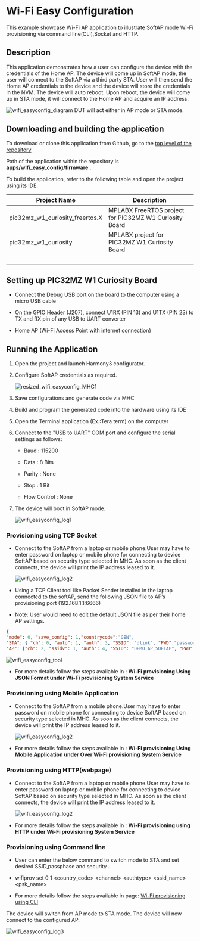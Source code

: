 # Wi-Fi Easy Configuration

This example showcase Wi-Fi AP application to illustrate SoftAP mode Wi-Fi provisioning via command line\(CLI\),Socket and HTTP.

## Description

This application demonstrates how a user can configure the device with the credentials of the Home AP. The device will come up in SoftAP mode, the user will connect to the SoftAP via a third party STA. User will then send the Home AP credentials to the device and the device will store the credentials in the NVM. The device will auto reboot. Upon reboot, the device will come up in STA mode, it will connect to the Home AP and acquire an IP address.

![wifi_easyconfig_diagram](images/GUID-21E02675-1EB1-42B0-BAA7-B20FAC3E037B-low.png) DUT will act either in AP mode or STA mode.

## Downloading and building the application

To download or clone this application from Github, go to the [top level of the repository](https://github.com/Microchip-MPLAB-Harmony/wireless_apps_pic32mzw1_wfi32e01)

Path of the application within the repository is **apps/wifi\_easy\_config/firmware** .

To build the application, refer to the following table and open the project using its IDE.

|Project Name|Description|
|------------|-----------|
|pic32mz\_w1\_curiosity\_freertos.X|MPLABX FreeRTOS project for PIC32MZ W1 Curiosity Board|
|pic32mz\_w1\_curiosity|MPLABX project for PIC32MZ W1 Curiosity Board|
| | |

## Setting up PIC32MZ W1 Curiosity Board

-   Connect the Debug USB port on the board to the computer using a micro USB cable

-   On the GPIO Header \(J207\), connect U1RX \(PIN 13\) and U1TX \(PIN 23\) to TX and RX pin of any USB to UART converter

-   Home AP \(Wi-Fi Access Point with internet connection\)


## Running the Application

1.  Open the project and launch Harmony3 configurator.

2.  Configure SoftAP credentials as required.

    ![resized_wifi_easyconfig_MHC1](images/GUID-5390FF59-2FA0-45F3-8D41-BAE6DC7F01EC-low.png)

3.  Save configurations and generate code via MHC

4.  Build and program the generated code into the hardware using its IDE

5.  Open the Terminal application \(Ex.:Tera term\) on the computer

6.  Connect to the "USB to UART" COM port and configure the serial settings as follows:

    -   Baud : 115200

    -   Data : 8 Bits

    -   Parity : None

    -   Stop : 1 Bit

    -   Flow Control : None

7.  The device will boot in SoftAP mode.

    ![wifi_easyconfig_log1](images/GUID-794A83F8-D14E-4FA1-8CA2-FA90C4AE87CC-low.png)


### Provisioning using TCP Socket

-   Connect to the SoftAP from a laptop or mobile phone.User may have to enter password on laptop or mobile phone for connecting to device SoftAP based on security type selected in MHC. As soon as the client connects, the device will print the IP address leased to it.

    ![wifi_easyconfig_log2](images/GUID-34AA70B9-E65D-4286-88D4-DDB631A9A3AE-low.png)

-   Using a TCP Client tool like Packet Sender installed in the laptop connected to the softAP, send the following JSON file to AP’s provisioning port \(192.168.1.1:6666\)

-   Note: User would need to edit the default JSON file as per their home AP settings.


```json
{ 
"mode": 0, "save_config": 1,"countrycode":"GEN", 
"STA": { "ch": 0, "auto": 1, "auth": 3, "SSID": "dlink", "PWD":"password"}, 
"AP": {"ch": 2, "ssidv": 1, "auth": 4, "SSID": "DEMO_AP_SOFTAP", "PWD": "password" } } 
```

![wifi_easyconfig_tool](images/GUID-56F696FD-14FA-49CE-B547-7E8CD4FC4A81-low.png)

-   For more details follow the steps available in : **Wi-Fi provisioning Using JSON Format under Wi-Fi provisioning System Service**


### Provisioning using Mobile Application

-   Connect to the SoftAP from a mobile phone.User may have to enter password on mobile phone for connecting to device SoftAP based on security type selected in MHC. As soon as the client connects, the device will print the IP address leased to it.

    ![wifi_easyconfig_log2](images/GUID-34AA70B9-E65D-4286-88D4-DDB631A9A3AE-low.png)

-   For more details follow the steps available in : **Wi-Fi provisioning Using Mobile Application under Over Wi-Fi provisioning System Service**


### Provisioning using HTTP\(webpage\)

-   Connect to the SoftAP from a laptop or mobile phone.User may have to enter password on laptop or mobile phone for connecting to device SoftAP based on security type selected in MHC. As soon as the client connects, the device will print the IP address leased to it.

    ![wifi_easyconfig_log2](images/GUID-34AA70B9-E65D-4286-88D4-DDB631A9A3AE-low.png)

-   For more details follow the steps available in : **Wi-Fi provisioning using HTTP under Wi-Fi provisioning System Service**


### Provisioning using Command line

-   User can enter the below command to switch mode to STA and set desired SSID,passphase and security .

-   wifiprov set 0 1 <country\_code\> <channel\> <authtype\> <ssid\_name\> <psk\_name\>

-   For more details follow the steps available in page: [Wi-Fi provisioning using CLI](https://microchip-mplab-harmony.github.io/wireless_system_pic32mzw1_wfi32e01/system/wifiprov/docs/usage.html#command-line)


The device will switch from AP mode to STA mode. The device will now connect to the configured AP.

![wifi_easyconfig_log3](images/GUID-20DB2E4B-27EA-41D8-B9D3-A1C56B7E3ED8-low.png)

